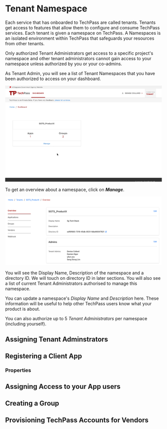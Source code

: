 # Tenant Namespace
Each service that has onboarded to TechPass are called tenants. Tenants get access to features that allow them to configure and consume TechPass services. Each tenant is given a namespace on TechPass. A Namespaces is an isolated environment within TechPass that safeguards your resources from other tenants. 

Only authorized Tenant Administrators get access to a specific project's namespace and other tenant administrators cannot gain access to your namespace unless authorized by you or your co-admins.

As Tenant Admin, you will see a list of Tenant Namespaces that you have been authorized to access on your dashboard.

![tenant_list](assets/images/namespace/tenant_list.png)

To get an overview about a namespace, click on ***Manage***. 

![overview](assets/images/namespace/overview.png)

You will see the Display Name, Description of the namespace and a directory ID. We will touch on directory ID in later sections. You will also see a list of current Tenant Administrators authorised to manage this namespace. 

You can update a namespace's *Display Name* and *Description* here. These information will be useful to help other TechPass users know what your product is about.

You can also authorize up to 5 *Tenant Administrators* per namespace (including yourself).

## Assigning Tenant Adminstrators

## Registering a Client App

### Properties

## Assigning Access to your App users

## Creating a Group

## Provisioning TechPass Accounts for Vendors 
